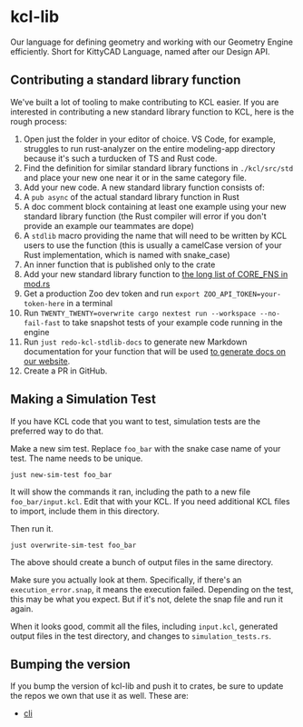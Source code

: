 # kcl-lib

Our language for defining geometry and working with our Geometry Engine efficiently. Short for KittyCAD Language, named after our Design API.

## Contributing a standard library function

We've built a lot of tooling to make contributing to KCL easier. If you are interested in contributing a new standard library function to KCL, here is the rough process:

1. Open just the folder in your editor of choice. VS Code, for example, struggles to run rust-analyzer on the entire modeling-app directory because it's such a turducken of TS and Rust code.
2. Find the definition for similar standard library functions in `./kcl/src/std` and place your new one near it or in the same category file.
3. Add your new code. A new standard library function consists of:
4. A `pub async` of the actual standard library function in Rust
5. A doc comment block containing at least one example using your new standard library function (the Rust compiler will error if you don't provide an example our teammates are dope)
6. A `stdlib` macro providing the name that will need to be written by KCL users to use the function (this is usually a camelCase version of your Rust implementation, which is named with snake_case)
7. An inner function that is published only to the crate
8. Add your new standard library function to [the long list of CORE_FNS in mod.rs](https://github.com/KittyCAD/modeling-app/blob/main/rust/kcl-lib/src/std/mod.rs#L42)
9. Get a production Zoo dev token and run `export ZOO_API_TOKEN=your-token-here` in a terminal
10. Run `TWENTY_TWENTY=overwrite cargo nextest run --workspace --no-fail-fast` to take snapshot tests of your example code running in the engine
11. Run `just redo-kcl-stdlib-docs` to generate new Markdown documentation for your function that will be used [to generate docs on our website](https://zoo.dev/docs/kcl).
12. Create a PR in GitHub.

## Making a Simulation Test

If you have KCL code that you want to test, simulation tests are the preferred way to do that.

Make a new sim test. Replace `foo_bar` with the snake case name of your test. The name needs to be unique.

```shell
just new-sim-test foo_bar
```

It will show the commands it ran, including the path to a new file `foo_bar/input.kcl`. Edit that with your KCL. If you need additional KCL files to import, include them in this directory.

Then run it.

```shell
just overwrite-sim-test foo_bar
```

The above should create a bunch of output files in the same directory.

Make sure you actually look at them. Specifically, if there's an `execution_error.snap`, it means the execution failed. Depending on the test, this may be what you expect. But if it's not, delete the snap file and run it again.

When it looks good, commit all the files, including `input.kcl`, generated output files in the test directory, and changes to `simulation_tests.rs`.

## Bumping the version

If you bump the version of kcl-lib and push it to crates, be sure to update the repos we own that use it as well. These are:

- [cli](https://github.com/kittycad/cli)
